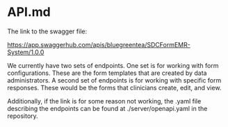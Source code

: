 # API.md

The link to the swagger file: 

https://app.swaggerhub.com/apis/bluegreentea/SDCFormEMR-System/1.0.0

We currently have two sets of endpoints. One set is for working with form configurations. These are the form templates that are created by data administrators. A second set of endpoints is for working with specific form responses. These would be the forms that clinicians create, edit, and view.

Additionally, if the link is for some reason not working, the .yaml file describing the endpoints can be found at ./server/openapi.yaml in the repository.